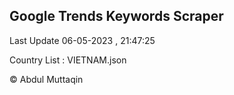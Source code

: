 

## Google Trends Keywords Scraper 
 
Last Update 06-05-2023 , 21:47:25

Country List :
VIETNAM.json



© Abdul Muttaqin 
